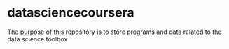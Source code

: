 # datasciencecoursera
The purpose of this repository is to store programs and data related to the data science toolbox
